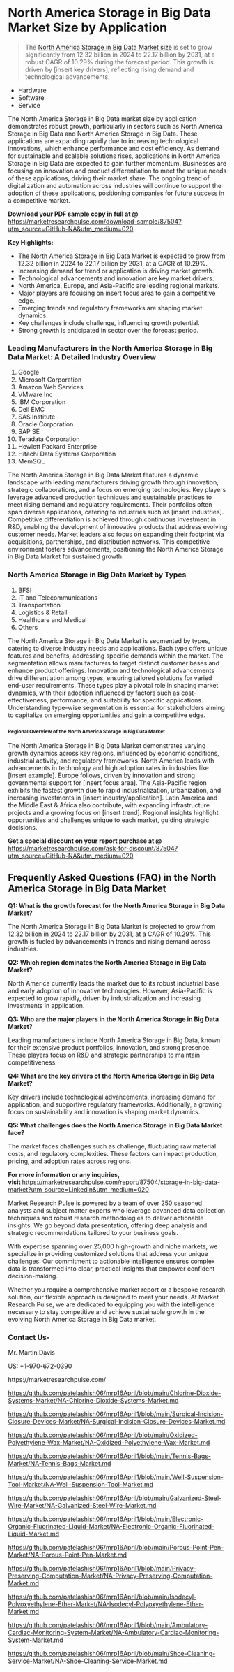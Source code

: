 <h1>North America Storage in Big Data Market&nbsp;Size by Application</h1><blockquote><p>The <a href="https://marketresearchpulse.com/download-sample/87504?utm_source=GitHub-NA&amp;utm_medium=020">North America Storage in Big Data Market size</a> is set to grow significantly from 12.32 billion in 2024 to 22.17 billion by 2031, at a robust CAGR of 10.29% during the forecast period. This growth is driven by [insert key drivers], reflecting rising demand and technological advancements.</p></blockquote><ul><li>Hardware <li> Software <li> Service</li></ul><p>The North America Storage in Big Data market size by application demonstrates robust growth, particularly in sectors such as North America Storage in Big Data and North America Storage in Big Data. These applications are expanding rapidly due to increasing technological innovations, which enhance performance and cost efficiency. As demand for sustainable and scalable solutions rises, applications in North America Storage in Big Data are expected to gain further momentum. Businesses are focusing on innovation and product differentiation to meet the unique needs of these applications, driving their market share. The ongoing trend of digitalization and automation across industries will continue to support the adoption of these applications, positioning companies for future success in a competitive market.</p><p><strong>Download your PDF sample copy in full at @ </strong><a href="https://marketresearchpulse.com/download-sample/87504?utm_source=GitHub-NA&amp;utm_medium=020">https://marketresearchpulse.com/download-sample/87504?utm_source=GitHub-NA&amp;utm_medium=020</a></p><p><strong>Key Highlights: </strong></p><ul><li>The North America Storage in Big Data Market is expected to grow from 12.32 billion in 2024 to 22.17 billion by 2031, at a CAGR of 10.29%.</li><li>Increasing demand for trend or application is driving market growth.</li><li>Technological advancements and innovation are key market drivers.</li><li>North America, Europe, and Asia-Pacific are leading regional markets.</li><li>Major players are focusing on insert focus area to gain a competitive edge.</li><li>Emerging trends and regulatory frameworks are shaping market dynamics.</li><li>Key challenges include challenge, influencing growth potential.</li><li>Strong growth is anticipated in sector over the forecast period.</li></ul><h3>Leading Manufacturers in the North America Storage in Big Data Market: A Detailed Industry Overview</h3><ol><li>Google</li><li>Microsoft Corporation</li><li>Amazon Web Services</li><li>VMware Inc</li><li>IBM Corporation</li><li>Dell EMC</li><li>SAS Institute</li><li>Oracle Corporation</li><li>SAP SE</li><li>Teradata Corporation</li><li>Hewlett Packard Enterprise</li><li>Hitachi Data Systems Corporation</li><li>MemSQL</li></ol><div class="flex max-w-full flex-col flex-grow"><div class="min-h-8 text-message flex w-full flex-col items-end gap-2 whitespace-normal break-words [.text-message+&amp;]:mt-5" dir="auto" data-message-author-role="assistant" data-message-id="fd8432e4-4910-450d-b182-61b7bfb0a01f" data-message-model-slug="gpt-4o"><div class="flex w-full flex-col gap-1 empty:hidden first:pt-[3px]"><div class="markdown prose w-full break-words dark:prose-invert light"><p>The North America Storage in Big Data Market features a dynamic landscape with leading manufacturers driving growth through innovation, strategic collaborations, and a focus on emerging technologies. Key players leverage advanced production techniques and sustainable practices to meet rising demand and regulatory requirements. Their portfolios often span diverse applications, catering to industries such as [insert industries]. Competitive differentiation is achieved through continuous investment in R&amp;D, enabling the development of innovative products that address evolving customer needs. Market leaders also focus on expanding their footprint via acquisitions, partnerships, and distribution networks. This competitive environment fosters advancements, positioning the North America Storage in Big Data Market for sustained growth.</p></div></div></div></div><h3>North America Storage in Big Data Market by Types</h3><ol><li>BFSI <li> IT and Telecommunications <li> Transportation <li> Logistics & Retail <li> Healthcare and Medical <li> Others</li></ol><div class="flex max-w-full flex-col flex-grow"><div class="min-h-8 text-message flex w-full flex-col items-end gap-2 whitespace-normal break-words [.text-message+&amp;]:mt-5" dir="auto" data-message-author-role="assistant" data-message-id="084470be-0bb7-4664-bddf-5156b4f41249" data-message-model-slug="gpt-4o-mini"><div class="flex w-full flex-col gap-1 empty:hidden first:pt-[3px]"><div class="markdown prose w-full break-words dark:prose-invert light"><p>The North America Storage in Big Data Market is segmented by types, catering to diverse industry needs and applications. Each type offers unique features and benefits, addressing specific demands within the market. The segmentation allows manufacturers to target distinct customer bases and enhance product offerings. Innovation and technological advancements drive differentiation among types, ensuring tailored solutions for varied end-user requirements. These types play a pivotal role in shaping market dynamics, with their adoption influenced by factors such as cost-effectiveness, performance, and suitability for specific applications. Understanding type-wise segmentation is essential for stakeholders aiming to capitalize on emerging opportunities and gain a competitive edge.</p></div></div></div></div><h3><span style="font-size: 11px;">Regional Overview of the North America Storage in Big Data Market</span></h3><div class="flex max-w-full flex-col flex-grow"><div class="min-h-8 text-message flex w-full flex-col items-end gap-2 whitespace-normal break-words [.text-message+&amp;]:mt-5" dir="auto" data-message-author-role="assistant" data-message-id="e9038762-ce64-4e30-91c9-9bd413514231" data-message-model-slug="gpt-4o-mini"><div class="flex w-full flex-col gap-1 empty:hidden first:pt-[3px]"><div class="markdown prose w-full break-words dark:prose-invert light"><p>The North America Storage in Big Data Market demonstrates varying growth dynamics across key regions, influenced by economic conditions, industrial activity, and regulatory frameworks. North America leads with advancements in technology and high adoption rates in industries like [insert example]. Europe follows, driven by innovation and strong governmental support for [insert focus area]. The Asia-Pacific region exhibits the fastest growth due to rapid industrialization, urbanization, and increasing investments in [insert industry/application]. Latin America and the Middle East &amp; Africa also contribute, with expanding infrastructure projects and a growing focus on [insert trend]. Regional insights highlight opportunities and challenges unique to each market, guiding strategic decisions.</p></div></div></div></div><p><strong>Get a special discount on your report purchase at @ </strong><a href="https://marketresearchpulse.com/ask-for-discount/87504?utm_source=GitHub-NA&amp;utm_medium=020">https://marketresearchpulse.com/ask-for-discount/87504?utm_source=GitHub-NA&amp;utm_medium=020</a></p><h2>Frequently Asked Questions (FAQ) in the North America Storage in Big Data Market</h2><p><strong>Q1: What is the growth forecast for the North America Storage in Big Data Market?</strong></p><p>The North America Storage in Big Data Market is projected to grow from 12.32 billion in 2024 to 22.17 billion by 2031, at a CAGR of 10.29%. This growth is fueled by advancements in trends and rising demand across industries.</p><p><strong>Q2: Which region dominates the North America Storage in Big Data Market?</strong></p><p>North America currently leads the market due to its robust industrial base and early adoption of innovative technologies. However, Asia-Pacific is expected to grow rapidly, driven by industrialization and increasing investments in application.</p><p><strong>Q3: Who are the major players in the North America Storage in Big Data Market?</strong></p><p>Leading manufacturers include North America Storage in Big Data, known for their extensive product portfolios, innovation, and strong presence. These players focus on R&amp;D and strategic partnerships to maintain competitiveness.</p><p><strong>Q4: What are the key drivers of the North America Storage in Big Data Market?</strong></p><p>Key drivers include technological advancements, increasing demand for application, and supportive regulatory frameworks. Additionally, a growing focus on sustainability and innovation is shaping market dynamics.</p><p><strong>Q5: What challenges does the North America Storage in Big Data Market face?</strong></p><p>The market faces challenges such as challenge, fluctuating raw material costs, and regulatory complexities. These factors can impact production, pricing, and adoption rates across regions.</p><p><strong>For more information or any inquiries, visit&nbsp;</strong><a href="https://marketresearchpulse.com/report/87504/storage-in-big-data-market?utm_source=Linkedin&utm_medium=020">https://marketresearchpulse.com/report/87504/storage-in-big-data-market?utm_source=Linkedin&utm_medium=020</a></p><p>Market Research Pulse is powered by a team of over 250 seasoned analysts and subject matter experts who leverage advanced data collection techniques and robust research methodologies to deliver actionable insights. We go beyond data presentation, offering deep analysis and strategic recommendations tailored to your business goals.</p><p>With expertise spanning over 25,000 high-growth and niche markets, we specialize in providing customized solutions that address your unique challenges. Our commitment to actionable intelligence ensures complex data is transformed into clear, practical insights that empower confident decision-making.</p><p>Whether you require a comprehensive market report or a bespoke research solution, our flexible approach is designed to meet your needs. At Market Research Pulse, we are dedicated to equipping you with the intelligence necessary to stay competitive and achieve sustainable growth in the evolving North America Storage in Big Data market.</p><h3><strong>Contact Us-</strong></h3><p>Mr. Martin Davis</p><p>US: +1-970-672-0390</p><p>https://marketresearchpulse.com/</p><p><a href="https://github.com/patelashish06/mrp16April/blob/main/Chlorine-Dioxide-Systems-Market/NA-Chlorine-Dioxide-Systems-Market.md">https://github.com/patelashish06/mrp16April/blob/main/Chlorine-Dioxide-Systems-Market/NA-Chlorine-Dioxide-Systems-Market.md</a></p><p><a href="https://github.com/patelashish06/mrp16April1/blob/main/Surgical-Incision-Closure-Devices-Market/NA-Surgical-Incision-Closure-Devices-Market.md">https://github.com/patelashish06/mrp16April1/blob/main/Surgical-Incision-Closure-Devices-Market/NA-Surgical-Incision-Closure-Devices-Market.md</a></p><p><a href="https://github.com/patelashish06/mrp16April/blob/main/Oxidized-Polyethylene-Wax-Market/NA-Oxidized-Polyethylene-Wax-Market.md">https://github.com/patelashish06/mrp16April/blob/main/Oxidized-Polyethylene-Wax-Market/NA-Oxidized-Polyethylene-Wax-Market.md</a></p><p><a href="https://github.com/patelashish06/mrp16April1/blob/main/Tennis-Bags-Market/NA-Tennis-Bags-Market.md">https://github.com/patelashish06/mrp16April1/blob/main/Tennis-Bags-Market/NA-Tennis-Bags-Market.md</a></p><p><a href="https://github.com/patelashish06/mrp16April1/blob/main/Well-Suspension-Tool-Market/NA-Well-Suspension-Tool-Market.md">https://github.com/patelashish06/mrp16April1/blob/main/Well-Suspension-Tool-Market/NA-Well-Suspension-Tool-Market.md</a></p><p><a href="https://github.com/patelashish06/mrp16April/blob/main/Galvanized-Steel-Wire-Market/NA-Galvanized-Steel-Wire-Market.md">https://github.com/patelashish06/mrp16April/blob/main/Galvanized-Steel-Wire-Market/NA-Galvanized-Steel-Wire-Market.md</a></p><p><a href="https://github.com/patelashish06/mrp16April1/blob/main/Electronic-Organic-Fluorinated-Liquid-Market/NA-Electronic-Organic-Fluorinated-Liquid-Market.md">https://github.com/patelashish06/mrp16April1/blob/main/Electronic-Organic-Fluorinated-Liquid-Market/NA-Electronic-Organic-Fluorinated-Liquid-Market.md</a></p><p><a href="https://github.com/patelashish06/mrp16April/blob/main/Porous-Point-Pen-Market/NA-Porous-Point-Pen-Market.md">https://github.com/patelashish06/mrp16April/blob/main/Porous-Point-Pen-Market/NA-Porous-Point-Pen-Market.md</a></p><p><a href="https://github.com/patelashish06/mrp16April1/blob/main/Privacy-Preserving-Computation-Market/NA-Privacy-Preserving-Computation-Market.md">https://github.com/patelashish06/mrp16April1/blob/main/Privacy-Preserving-Computation-Market/NA-Privacy-Preserving-Computation-Market.md</a></p><p><a href="https://github.com/patelashish06/mrp16April/blob/main/Isodecyl-Polyoxyethylene-Ether-Market/NA-Isodecyl-Polyoxyethylene-Ether-Market.md">https://github.com/patelashish06/mrp16April/blob/main/Isodecyl-Polyoxyethylene-Ether-Market/NA-Isodecyl-Polyoxyethylene-Ether-Market.md</a></p><p><a href="https://github.com/patelashish06/mrp16April1/blob/main/Ambulatory-Cardiac-Monitoring-System-Market/NA-Ambulatory-Cardiac-Monitoring-System-Market.md">https://github.com/patelashish06/mrp16April1/blob/main/Ambulatory-Cardiac-Monitoring-System-Market/NA-Ambulatory-Cardiac-Monitoring-System-Market.md</a></p><p><a href="https://github.com/patelashish06/mrp16April/blob/main/Shoe-Cleaning-Service-Market/NA-Shoe-Cleaning-Service-Market.md">https://github.com/patelashish06/mrp16April/blob/main/Shoe-Cleaning-Service-Market/NA-Shoe-Cleaning-Service-Market.md</a></p>